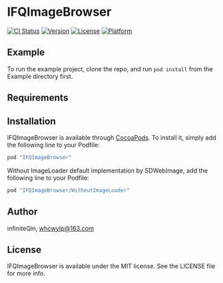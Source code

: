 # IFQImageBrowser

[![CI Status](http://img.shields.io/travis/lingyou/IFQImageBrowser.svg?style=flat)](https://travis-ci.org/lingyou/IFQImageBrowser)
[![Version](https://img.shields.io/cocoapods/v/IFQImageBrowser.svg?style=flat)](http://cocoapods.org/pods/IFQImageBrowser)
[![License](https://img.shields.io/cocoapods/l/IFQImageBrowser.svg?style=flat)](http://cocoapods.org/pods/IFQImageBrowser)
[![Platform](https://img.shields.io/cocoapods/p/IFQImageBrowser.svg?style=flat)](http://cocoapods.org/pods/IFQImageBrowser)

## Example

To run the example project, clone the repo, and run `pod install` from the Example directory first.

## Requirements

## Installation

IFQImageBrowser is available through [CocoaPods](http://cocoapods.org). To install
it, simply add the following line to your Podfile:

```ruby
pod "IFQImageBrowser"
```
Without ImageLoader default implementation by SDWebImage, add the following line to your Podfile:

```ruby
pod "IFQImageBrowser/WithoutImageLoader"
```

## Author

infiniteQin, whcwylp@163.com

## License

IFQImageBrowser is available under the MIT license. See the LICENSE file for more info.


